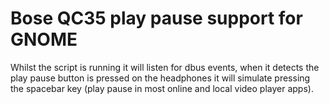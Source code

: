 # Bose QC35 play pause support for GNOME

Whilst the script is running it will listen for dbus events, when it detects the play pause button is pressed on the headphones it will simulate pressing the spacebar key (play pause in most online and local video player apps). 
